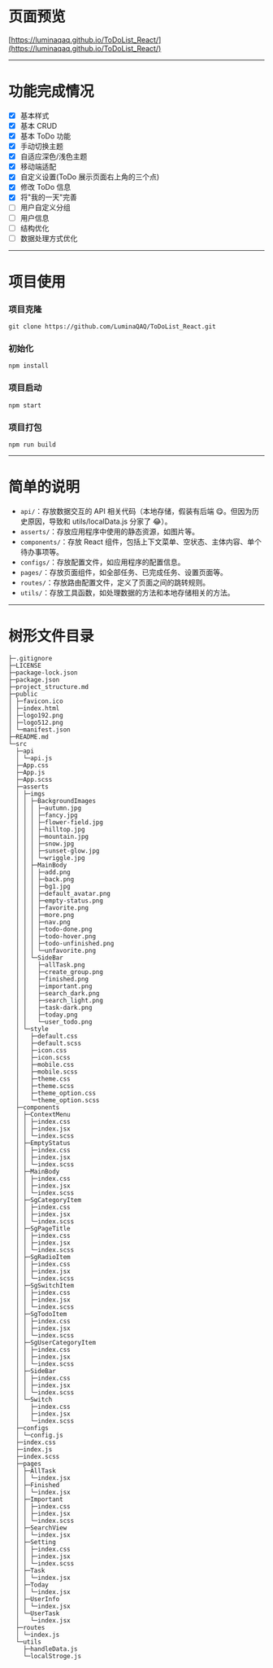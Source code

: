 # 页面预览

[https://luminaqaq.github.io/ToDoList_React/](https://luminaqaq.github.io/ToDoList_React/)

---

# 功能完成情况

- [X]  基本样式
- [X]  基本 CRUD
- [X]  基本 ToDo 功能
- [X]  手动切换主题
- [X]  自适应深色/浅色主题
- [X]  移动端适配
- [X]  自定义设置(ToDo 展示页面右上角的三个点)
- [X]  修改 ToDo 信息
- [X]  将"我的一天"完善
- [ ]  用户自定义分组
- [ ]  用户信息
- [ ]  结构优化
- [ ]  数据处理方式优化

---

# 项目使用

### 项目克隆

`git clone https://github.com/LuminaQAQ/ToDoList_React.git`

### 初始化

`npm install`

### 项目启动

`npm start`

### 项目打包

`npm run build`

---

# 简单的说明

- `api/`：存放数据交互的 API 相关代码（本地存储，假装有后端 😋。但因为历史原因，导致和 utils/localData.js 分家了 😂）。
- `asserts/`：存放应用程序中使用的静态资源，如图片等。
- `components/`：存放 React 组件，包括上下文菜单、空状态、主体内容、单个待办事项等。
- `configs/`：存放配置文件，如应用程序的配置信息。
- `pages/`：存放页面组件，如全部任务、已完成任务、设置页面等。
- `routes/`：存放路由配置文件，定义了页面之间的跳转规则。
- `utils/`：存放工具函数，如处理数据的方法和本地存储相关的方法。

---

# 树形文件目录

```plaintext
├─.gitignore
├─LICENSE
├─package-lock.json
├─package.json
├─project_structure.md
├─public
│ ├─favicon.ico
│ ├─index.html
│ ├─logo192.png
│ ├─logo512.png
│ └─manifest.json
├─README.md
└─src
  ├─api
  │ └─api.js
  ├─App.css
  ├─App.js
  ├─App.scss
  ├─asserts
  │ ├─imgs
  │ │ ├─BackgroundImages
  │ │ │ ├─autumn.jpg
  │ │ │ ├─fancy.jpg
  │ │ │ ├─flower-field.jpg
  │ │ │ ├─hilltop.jpg
  │ │ │ ├─mountain.jpg
  │ │ │ ├─snow.jpg
  │ │ │ ├─sunset-glow.jpg
  │ │ │ └─wriggle.jpg
  │ │ ├─MainBody
  │ │ │ ├─add.png
  │ │ │ ├─back.png
  │ │ │ ├─bg1.jpg
  │ │ │ ├─default_avatar.png
  │ │ │ ├─empty-status.png
  │ │ │ ├─favorite.png
  │ │ │ ├─more.png
  │ │ │ ├─nav.png
  │ │ │ ├─todo-done.png
  │ │ │ ├─todo-hover.png
  │ │ │ ├─todo-unfinished.png
  │ │ │ └─unfavorite.png
  │ │ └─SideBar
  │ │   ├─allTask.png
  │ │   ├─create_group.png
  │ │   ├─finished.png
  │ │   ├─important.png
  │ │   ├─search_dark.png
  │ │   ├─search_light.png
  │ │   ├─task-dark.png
  │ │   ├─today.png
  │ │   └─user_todo.png
  │ └─style
  │   ├─default.css
  │   ├─default.scss
  │   ├─icon.css
  │   ├─icon.scss
  │   ├─mobile.css
  │   ├─mobile.scss
  │   ├─theme.css
  │   ├─theme.scss
  │   ├─theme_option.css
  │   └─theme_option.scss
  ├─components
  │ ├─ContextMenu
  │ │ ├─index.css
  │ │ ├─index.jsx
  │ │ └─index.scss
  │ ├─EmptyStatus
  │ │ ├─index.css
  │ │ ├─index.jsx
  │ │ └─index.scss
  │ ├─MainBody
  │ │ ├─index.css
  │ │ ├─index.jsx
  │ │ └─index.scss
  │ ├─SgCategoryItem
  │ │ ├─index.css
  │ │ ├─index.jsx
  │ │ └─index.scss
  │ ├─SgPageTitle
  │ │ ├─index.css
  │ │ ├─index.jsx
  │ │ └─index.scss
  │ ├─SgRadioItem
  │ │ ├─index.css
  │ │ ├─index.jsx
  │ │ └─index.scss
  │ ├─SgSwitchItem
  │ │ ├─index.css
  │ │ ├─index.jsx
  │ │ └─index.scss
  │ ├─SgTodoItem
  │ │ ├─index.css
  │ │ ├─index.jsx
  │ │ └─index.scss
  │ ├─SgUserCategoryItem
  │ │ ├─index.css
  │ │ ├─index.jsx
  │ │ └─index.scss
  │ ├─SideBar
  │ │ ├─index.css
  │ │ ├─index.jsx
  │ │ └─index.scss
  │ └─Switch
  │   ├─index.css
  │   ├─index.jsx
  │   └─index.scss
  ├─configs
  │ └─config.js
  ├─index.css
  ├─index.js
  ├─index.scss
  ├─pages
  │ ├─AllTask
  │ │ └─index.jsx
  │ ├─Finished
  │ │ └─index.jsx
  │ ├─Important
  │ │ ├─index.css
  │ │ ├─index.jsx
  │ │ └─index.scss
  │ ├─SearchView
  │ │ └─index.jsx
  │ ├─Setting
  │ │ ├─index.css
  │ │ ├─index.jsx
  │ │ └─index.scss
  │ ├─Task
  │ │ └─index.jsx
  │ ├─Today
  │ │ └─index.jsx
  │ ├─UserInfo
  │ │ └─index.jsx
  │ └─UserTask
  │   └─index.jsx
  ├─routes
  │ └─index.js
  └─utils
    ├─handleData.js
    └─localStroge.js
```
